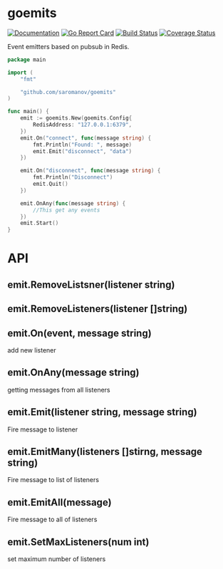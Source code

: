 # goemits
[![Documentation](https://godoc.org/github.com/saromanov/goemits?status.svg)](http://godoc.org/github.com/saromanov/goemits)
[![Go Report Card](https://goreportcard.com/badge/github.com/saromanov/goemits)](https://goreportcard.com/report/github.com/saromanov/goemits)
[![Build Status](https://travis-ci.org/saromanov/goemits.svg?branch=master)](https://travis-ci.org/saromanov/goemits) [![Coverage Status](https://coveralls.io/repos/saromanov/goemits/badge.svg?branch=master)](https://coveralls.io/r/saromanov/goemits?branch=master)

Event emitters based on pubsub in Redis.


```go
package main

import (
	"fmt"

	"github.com/saromanov/goemits"
)

func main() {
	emit := goemits.New(goemits.Config{
		RedisAddress: "127.0.0.1:6379",
	})
	emit.On("connect", func(message string) {
		fmt.Println("Found: ", message)
		emit.Emit("disconnect", "data")
	})

	emit.On("disconnect", func(message string) {
		fmt.Println("Disconnect")
		emit.Quit()
	})

	emit.OnAny(func(message string) {
		//This get any events
	})
	emit.Start()
}

```

# API

## emit.RemoveListsner(listener string)

## emit.RemoveListeners(listener []string)

## emit.On(event, message string)
add new listener

## emit.OnAny(message string)
getting messages from all listeners

## emit.Emit(listener string, message string)
Fire message to listener

## emit.EmitMany(listeners []stirng, message string)
Fire message to list of listeners

## emit.EmitAll(message)
Fire message to all of listeners

## emit.SetMaxListeners(num int)
set maximum number of listeners
